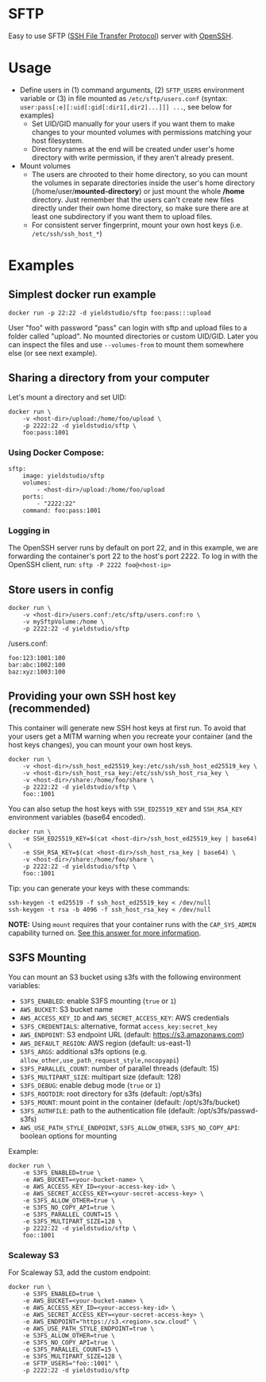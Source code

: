 # SFTP

Easy to use SFTP ([SSH File Transfer Protocol](https://en.wikipedia.org/wiki/SSH_File_Transfer_Protocol)) server with [OpenSSH](https://en.wikipedia.org/wiki/OpenSSH).

# Usage

- Define users in (1) command arguments, (2) `SFTP_USERS` environment variable
  or (3) in file mounted as `/etc/sftp/users.conf` (syntax:
  `user:pass[:e][:uid[:gid[:dir1[,dir2]...]]] ...`, see below for examples)
  - Set UID/GID manually for your users if you want them to make changes to
    your mounted volumes with permissions matching your host filesystem.
  - Directory names at the end will be created under user's home directory with
    write permission, if they aren't already present.
- Mount volumes
  - The users are chrooted to their home directory, so you can mount the
    volumes in separate directories inside the user's home directory
    (/home/user/**mounted-directory**) or just mount the whole **/home** directory.
    Just remember that the users can't create new files directly under their
    own home directory, so make sure there are at least one subdirectory if you
    want them to upload files.
  - For consistent server fingerprint, mount your own host keys (i.e. `/etc/ssh/ssh_host_*`)

# Examples

## Simplest docker run example

```
docker run -p 22:22 -d yieldstudio/sftp foo:pass:::upload
```

User "foo" with password "pass" can login with sftp and upload files to a folder called "upload". No mounted directories or custom UID/GID. Later you can inspect the files and use `--volumes-from` to mount them somewhere else (or see next example).

## Sharing a directory from your computer

Let's mount a directory and set UID:

```
docker run \
    -v <host-dir>/upload:/home/foo/upload \
    -p 2222:22 -d yieldstudio/sftp \
    foo:pass:1001
```

### Using Docker Compose:

```
sftp:
    image: yieldstudio/sftp
    volumes:
        - <host-dir>/upload:/home/foo/upload
    ports:
        - "2222:22"
    command: foo:pass:1001
```

### Logging in

The OpenSSH server runs by default on port 22, and in this example, we are forwarding the container's port 22 to the host's port 2222. To log in with the OpenSSH client, run: `sftp -P 2222 foo@<host-ip>`

## Store users in config

```
docker run \
    -v <host-dir>/users.conf:/etc/sftp/users.conf:ro \
    -v mySftpVolume:/home \
    -p 2222:22 -d yieldstudio/sftp
```

<host-dir>/users.conf:

```
foo:123:1001:100
bar:abc:1002:100
baz:xyz:1003:100
```

## Providing your own SSH host key (recommended)

This container will generate new SSH host keys at first run. To avoid that your users get a MITM warning when you recreate your container (and the host keys changes), you can mount your own host keys.

```
docker run \
    -v <host-dir>/ssh_host_ed25519_key:/etc/ssh/ssh_host_ed25519_key \
    -v <host-dir>/ssh_host_rsa_key:/etc/ssh/ssh_host_rsa_key \
    -v <host-dir>/share:/home/foo/share \
    -p 2222:22 -d yieldstudio/sftp \
    foo::1001
```

You can also setup the host keys with `SSH_ED25519_KEY` and `SSH_RSA_KEY` environment variables (base64 encoded).

```
docker run \
    -e SSH_ED25519_KEY=$(cat <host-dir>/ssh_host_ed25519_key | base64) \
    -e SSH_RSA_KEY=$(cat <host-dir>/ssh_host_rsa_key | base64) \
    -v <host-dir>/share:/home/foo/share \
    -p 2222:22 -d yieldstudio/sftp \
    foo::1001
```

Tip: you can generate your keys with these commands:

```
ssh-keygen -t ed25519 -f ssh_host_ed25519_key < /dev/null
ssh-keygen -t rsa -b 4096 -f ssh_host_rsa_key < /dev/null
```

**NOTE:** Using `mount` requires that your container runs with the `CAP_SYS_ADMIN` capability turned on. [See this answer for more information](https://github.com/yieldstudio/sftp/issues/60#issuecomment-332909232).



## S3FS Mounting

You can mount an S3 bucket using s3fs with the following environment variables:

- `S3FS_ENABLED`: enable S3FS mounting (`true` or `1`)
- `AWS_BUCKET`: S3 bucket name
- `AWS_ACCESS_KEY_ID` and `AWS_SECRET_ACCESS_KEY`: AWS credentials
- `S3FS_CREDENTIALS`: alternative, format `access_key:secret_key`
- `AWS_ENDPOINT`: S3 endpoint URL (default: https://s3.amazonaws.com)
- `AWS_DEFAULT_REGION`: AWS region (default: us-east-1)
- `S3FS_ARGS`: additional s3fs options (e.g. `allow_other,use_path_request_style,nocopyapi`)
- `S3FS_PARALLEL_COUNT`: number of parallel threads (default: 15)
- `S3FS_MULTIPART_SIZE`: multipart size (default: 128)
- `S3FS_DEBUG`: enable debug mode (`true` or `1`)
- `S3FS_ROOTDIR`: root directory for s3fs (default: /opt/s3fs)
- `S3FS_MOUNT`: mount point in the container (default: /opt/s3fs/bucket)
- `S3FS_AUTHFILE`: path to the authentication file (default: /opt/s3fs/passwd-s3fs)
- `AWS_USE_PATH_STYLE_ENDPOINT`, `S3FS_ALLOW_OTHER`, `S3FS_NO_COPY_API`: boolean options for mounting

Example:

```
docker run \
    -e S3FS_ENABLED=true \
    -e AWS_BUCKET=<your-bucket-name> \
    -e AWS_ACCESS_KEY_ID=<your-access-key-id> \
    -e AWS_SECRET_ACCESS_KEY=<your-secret-access-key> \
    -e S3FS_ALLOW_OTHER=true \
    -e S3FS_NO_COPY_API=true \
    -e S3FS_PARALLEL_COUNT=15 \
    -e S3FS_MULTIPART_SIZE=128 \
    -p 2222:22 -d yieldstudio/sftp \
    foo::1001
```

### Scaleway S3

For Scaleway S3, add the custom endpoint:

```
docker run \
    -e S3FS_ENABLED=true \
    -e AWS_BUCKET=<your-bucket-name> \
    -e AWS_ACCESS_KEY_ID=<your-access-key-id> \
    -e AWS_SECRET_ACCESS_KEY=<your-secret-access-key> \
    -e AWS_ENDPOINT="https://s3.<region>.scw.cloud" \
    -e AWS_USE_PATH_STYLE_ENDPOINT=true \
    -e S3FS_ALLOW_OTHER=true \
    -e S3FS_NO_COPY_API=true \
    -e S3FS_PARALLEL_COUNT=15 \
    -e S3FS_MULTIPART_SIZE=128 \
    -e SFTP_USERS="foo::1001" \
    -p 2222:22 -d yieldstudio/sftp
```
